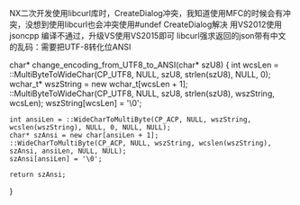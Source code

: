 NX二次开发使用libcurl库时，CreateDialog冲突，我知道使用MFC的时候会有冲突，没想到使用libcurl也会冲突使用#undef CreateDialog解决
用VS2012使用jsoncpp 编译不通过，升级VS使用VS2015即可
libcurl强求返回的json带有中文的乱码：需要把UTF-8转化位ANSI

char* change_encoding_from_UTF8_to_ANSI(char* szU8)
{
	int wcsLen = ::MultiByteToWideChar(CP_UTF8, NULL, szU8, strlen(szU8), NULL, 0);
	wchar_t* wszString = new wchar_t[wcsLen + 1];
	::MultiByteToWideChar(CP_UTF8, NULL, szU8, strlen(szU8), wszString, wcsLen);
	wszString[wcsLen] = '\0';

	int ansiLen = ::WideCharToMultiByte(CP_ACP, NULL, wszString, wcslen(wszString), NULL, 0, NULL, NULL);
	char* szAnsi = new char[ansiLen + 1];
	::WideCharToMultiByte(CP_ACP, NULL, wszString, wcslen(wszString), szAnsi, ansiLen, NULL, NULL);
	szAnsi[ansiLen] = '\0';

	return szAnsi;
}

